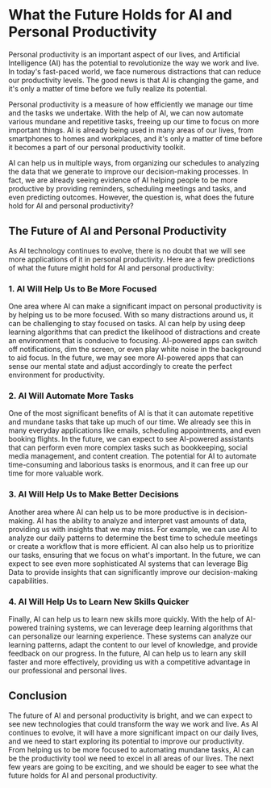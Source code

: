 # What the Future Holds for AI and Personal Productivity

Personal productivity is an important aspect of our lives, and Artificial Intelligence (AI) has the potential to revolutionize the way we work and live. In today's fast-paced world, we face numerous distractions that can reduce our productivity levels. The good news is that AI is changing the game, and it's only a matter of time before we fully realize its potential.

Personal productivity is a measure of how efficiently we manage our time and the tasks we undertake. With the help of AI, we can now automate various mundane and repetitive tasks, freeing up our time to focus on more important things. AI is already being used in many areas of our lives, from smartphones to homes and workplaces, and it's only a matter of time before it becomes a part of our personal productivity toolkit.

AI can help us in multiple ways, from organizing our schedules to analyzing the data that we generate to improve our decision-making processes. In fact, we are already seeing evidence of AI helping people to be more productive by providing reminders, scheduling meetings and tasks, and even predicting outcomes. However, the question is, what does the future hold for AI and personal productivity?

## The Future of AI and Personal Productivity

As AI technology continues to evolve, there is no doubt that we will see more applications of it in personal productivity. Here are a few predictions of what the future might hold for AI and personal productivity:

### 1. AI Will Help Us to Be More Focused

One area where AI can make a significant impact on personal productivity is by helping us to be more focused. With so many distractions around us, it can be challenging to stay focused on tasks. AI can help by using deep learning algorithms that can predict the likelihood of distractions and create an environment that is conducive to focusing. AI-powered apps can switch off notifications, dim the screen, or even play white noise in the background to aid focus. In the future, we may see more AI-powered apps that can sense our mental state and adjust accordingly to create the perfect environment for productivity.

### 2. AI Will Automate More Tasks

One of the most significant benefits of AI is that it can automate repetitive and mundane tasks that take up much of our time. We already see this in many everyday applications like emails, scheduling appointments, and even booking flights. In the future, we can expect to see AI-powered assistants that can perform even more complex tasks such as bookkeeping, social media management, and content creation. The potential for AI to automate time-consuming and laborious tasks is enormous, and it can free up our time for more valuable work.

### 3. AI Will Help Us to Make Better Decisions

Another area where AI can help us to be more productive is in decision-making. AI has the ability to analyze and interpret vast amounts of data, providing us with insights that we may miss. For example, we can use AI to analyze our daily patterns to determine the best time to schedule meetings or create a workflow that is more efficient. AI can also help us to prioritize our tasks, ensuring that we focus on what's important. In the future, we can expect to see even more sophisticated AI systems that can leverage Big Data to provide insights that can significantly improve our decision-making capabilities.

### 4. AI Will Help Us to Learn New Skills Quicker

Finally, AI can help us to learn new skills more quickly. With the help of AI-powered training systems, we can leverage deep learning algorithms that can personalize our learning experience. These systems can analyze our learning patterns, adapt the content to our level of knowledge, and provide feedback on our progress. In the future, AI can help us to learn any skill faster and more effectively, providing us with a competitive advantage in our professional and personal lives.

## Conclusion

The future of AI and personal productivity is bright, and we can expect to see new technologies that could transform the way we work and live. As AI continues to evolve, it will have a more significant impact on our daily lives, and we need to start exploring its potential to improve our productivity. From helping us to be more focused to automating mundane tasks, AI can be the productivity tool we need to excel in all areas of our lives. The next few years are going to be exciting, and we should be eager to see what the future holds for AI and personal productivity.